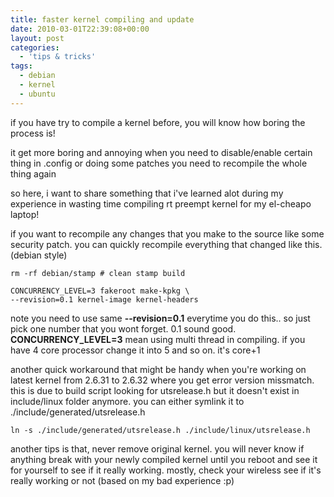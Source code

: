 ```yaml
---
title: faster kernel compiling and update
date: 2010-03-01T22:39:08+00:00
layout: post
categories:
  - 'tips & tricks'
tags:
  - debian
  - kernel
  - ubuntu
---
```


if you have try to compile a kernel before, you will know how boring the process is!

it get more boring and annoying when you need to disable/enable certain thing in .config or doing some patches you need to recompile the whole thing again

so here, i want to share something that i've learned alot during my experience in wasting time compiling rt preempt kernel for my el-cheapo laptop!

if you want to recompile any changes that you make to the source like some security patch. you can quickly recompile everything that changed like this. (debian style)

```console
rm -rf debian/stamp # clean stamp build

CONCURRENCY_LEVEL=3 fakeroot make-kpkg \
--revision=0.1 kernel-image kernel-headers
```

note you need to use same **--revision=0.1** everytime you do this.. so just pick one number that you wont forget. 0.1 sound good. **CONCURRENCY_LEVEL=3** mean using multi thread in compiling. if you have 4 core processor change it into 5 and so on. it's core+1

another quick workaround that might be handy when you're working on latest kernel from 2.6.31 to 2.6.32 where you get error version missmatch. this is due to build script looking for utsrelease.h but it doesn't exist in include/linux folder anymore. you can either symlink it to ./include/generated/utsrelease.h

```console
ln -s ./include/generated/utsrelease.h ./include/linux/utsrelease.h
```

another tips is that, never remove original kernel. you will never know if anything break with your newly compiled kernel until you reboot and see it for yourself to see if it really working. mostly, check your wireless see if it's really working or not (based on my bad experience :p)
